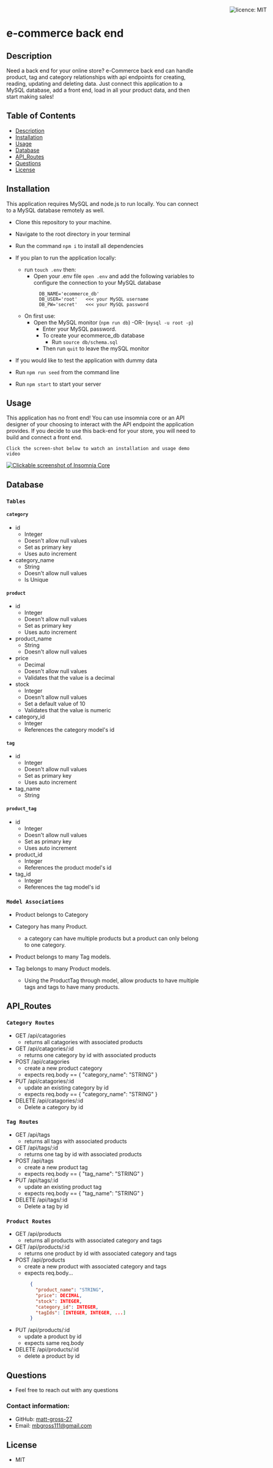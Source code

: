 # e-commerce back end

<div style="position: absolute; top: 22px; right: 50px">

![licence: MIT](https://img.shields.io/badge/license-MIT-blue)
</div>

## Description
Need a back end for your online store? e-Commerce back end can handle product, tag and category relationships with api endpoints for creating, reading, updating and deleting data. Just connect this application to a MySQL database, add a front end, load in all your product data, and then start making sales!


## Table of Contents
  - [Description](#description)
  - [Installation](#installation)
  - [Usage](#usage)
  - [Database](#database)
  - [API_Routes](#API_Routes)
  - [Questions](#questions)
  - [License](#license)

<a href = "#installation"></a>

## Installation
This application requires MySQL and node.js to run locally. You can connect to a MySQL database remotely as well.

- Clone this repository to your machine. 
- Navigate to the root directory in your terminal
- Run the command ```npm i``` to install all dependencies
- If you plan to run the application locally:
  - run ```touch .env``` then:
    - Open your .env file ```open .env``` and add the following variables to configure the connection to your MySQL database
      ```
        DB_NAME='ecommerce_db'
        DB_USER='root'   <<< your MySQL username
        DB_PW='secret'   <<< your MySQL password
      ```
  - On first use:
    - Open the MySQL monitor (```npm run db```) -OR- (```mysql -u root -p```)
      - Enter your MySQL password.
      - To create your ecommerce_db database
        - Run ```source db/schema.sql```
      - Then run ```quit``` to leave the mySQL monitor 
- If you would like to test the application with dummy data
- Run ```npm run seed``` from the command line

- Run ```npm start``` to start your server

## Usage
This application has no front end! You can use insomnia core or an API designer of your choosing to interact with the API endpoint the application provides. If you decide to use this back-end for your store, you will need to build and connect a front end.

`Click the screen-shot below to watch an installation and usage demo video`

[![Clickable screenshot of Insomnia Core](./assets/screenshot.png)](https://youtu.be/kiUWRrnP-CQ)

## Database
### `Tables`
#### `category`
- id
  - Integer
  - Doesn't allow null values
  - Set as primary key
  - Uses auto increment
- category_name
  - String
  - Doesn't allow null values
  - Is Unique

#### `product`
- id
  - Integer
  - Doesn't allow null values
  - Set as primary key
  - Uses auto increment
- product_name
  - String
  - Doesn't allow null values
- price
  - Decimal
  - Doesn't allow null values
  - Validates that the value is a decimal
- stock
  - Integer
  - Doesn't allow null values
  - Set a default value of 10
  - Validates that the value is numeric
- category_id
  - Integer
  - References the category model's id

#### `tag`
- id
  - Integer
  - Doesn't allow null values
  - Set as primary key
  - Uses auto increment
- tag_name
  - String

#### `product_tag`
  - id
    - Integer
    - Doesn't allow null values
    - Set as primary key
    - Uses auto increment
- product_id
  - Integer
  - References the product model's id
- tag_id
  - Integer
  - References the tag model's id

### `Model Associations`

- Product belongs to Category
- Category has many Product.
  - a category can have multiple products but a product can only belong to one category.


- Product belongs to many Tag models. 
- Tag belongs to many Product models.
  - Using the ProductTag through model, allow products to have multiple tags and tags to have many products.

## API_Routes

### ```Category Routes```
- GET /api/catagories
  - returns all catagories with associated products
- GET /api/catagories/:id
  - returns one category by id with associated products
- POST /api/catagories
  - create a new product category
  - expects req.body == { "category_name": "STRING" }
- PUT /api/catagories/:id
  - update an existing category by id
  - expects req.body == { "category_name": "STRING" }
- DELETE /api/catagories/:id
  - Delete a category by id

### ```Tag Routes```
- GET /api/tags
  - returns all tags with associated products
- GET /api/tags/:id
  - returns one tag by id with associated products
- POST /api/tags
  - create a new product tag
  - expects req.body == { "tag_name": "STRING" }
- PUT /api/tags/:id
  - update an existing product tag
  - expects req.body == { "tag_name": "STRING" }
- DELETE /api/tags/:id
  - Delete a tag by id

### ```Product Routes```
- GET /api/products
  - returns all products with associated category and tags
- GET /api/products/:id
  - returns one product by id with associated category and tags
- POST /api/products
  - create a new product with associated category and tags
  - expects req.body...
    ```json
      {
        "product_name": "STRING",
        "price": DECIMAL,
        "stock": INTEGER,
        "category_id": INTEGER,
        "tagIds": [INTEGER, INTEGER, ...]
      }
    ```
- PUT /api/products/:id
  - update a product by id
  - expects same req.body
- DELETE /api/products/:id
  - delete a product by id


## Questions

- Feel free to reach out with any questions

### Contact information:
- GitHub: [matt-gross-27](https://www.github.com/matt-gross-27)
- Email: [mbgross111@gmail.com](mailto:mbgross111@gmail.com)


## License
- MIT
